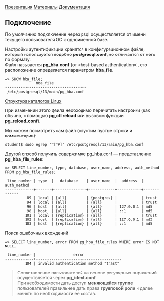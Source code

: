 [Презентация](https://youtube.com/watch?v=DivOo5ajOy8&list=PLaFqU3KCWw6LPcuYVymLcXl3muC45mu3e&index=17)
[Материалы](https://edu.postgrespro.ru/dba1-13/dba1_16_access_authentication.html)
[Документация](https://postgrespro.ru/docs/postgresql/13/auth-pg-hba-conf)

## Подключение
По умолчанию подключение через psql осуществляется от имени текущего пользователя ОС к одноименной базе.

Настройки аутентификации хранятся в конфигурационном файле, который используется подобно **postgresql.conf**, но отличается от него по формату.  
Файл называется **pg_hba.conf** (от «host-based authentication»), его расположение определяется параметром **hba_file**.  
```
=> SHOW hba_file;
              hba_file               
-------------------------------------
 /etc/postgresql/13/main/pg_hba.conf
```  
[Структура каталогов Linux](https://github.com/AV-ghub/Linux/blob/main/001%20%D0%90%D1%80%D1%85%D0%B8%D1%82%D0%B5%D0%BA%D1%82%D1%83%D1%80%D0%B0%20%D0%B8%20%D1%83%D1%81%D1%82%D0%B0%D0%BD%D0%BE%D0%B2%D0%BA%D0%B0/001%20%D0%A1%D1%82%D1%80%D1%83%D0%BA%D1%82%D1%83%D1%80%D0%B0%20%D0%BA%D0%B0%D1%82%D0%B0%D0%BB%D0%BE%D0%B3%D0%BE%D0%B2%20Linux.md#%D0%BE%D1%81%D0%BD%D0%BE%D0%B2%D0%BD%D1%8B%D0%B5-%D0%BA%D0%B0%D1%82%D0%B0%D0%BB%D0%BE%D0%B3%D0%B8)  

При изменении этого файла необходимо перечитать настройки (как обычно, с помощью **pg_ctl reload** или вызовом функции **pg_reload_conf**).  

Мы можем посмотреть сам файл (опустим пустые строки и комментарии):  
```
student$ sudo egrep '^[^#]' /etc/postgresql/13/main/pg_hba.conf
```  
Другой способ получить содержимое pg_hba.conf — представление **pg_hba_file_rules**:
```
=> SELECT line_number, type, database, user_name, address, auth_method FROM pg_hba_file_rules;

 line_number | type  |   database    | user_name  |  address  | auth_method 
-------------+-------+---------------+------------+-----------+-------------
          89 | local | {all}         | {postgres} |           | trust
          94 | local | {all}         | {all}      |           | trust
          96 | host  | {all}         | {all}      | 127.0.0.1 | md5
          98 | host  | {all}         | {all}      | ::1       | md5
         101 | local | {replication} | {all}      |           | trust
         102 | host  | {replication} | {all}      | 127.0.0.1 | md5
         103 | host  | {replication} | {all}      | ::1       | md5
```
Поиск ошибочных вхождений  
```
=> SELECT line_number, error FROM pg_hba_file_rules WHERE error IS NOT NULL;

 line_number |                 error                 
-------------+---------------------------------------
         104 | invalid authentication method "trast"
```  
> Сопоставление пользователей на основе регулярных выражений осуществляется через **pg_ident.conf**  
> При необходимости дать доступ **меняющейся группе** пользователей правильнее дать права **групповой роли** и далее менять по необходимости ее состав.
















